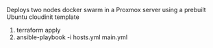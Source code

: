 Deploys two nodes docker swarm in a Proxmox server using a prebuilt Ubuntu cloudinit template

1. terraform apply
2. ansible-playbook -i hosts.yml main.yml
